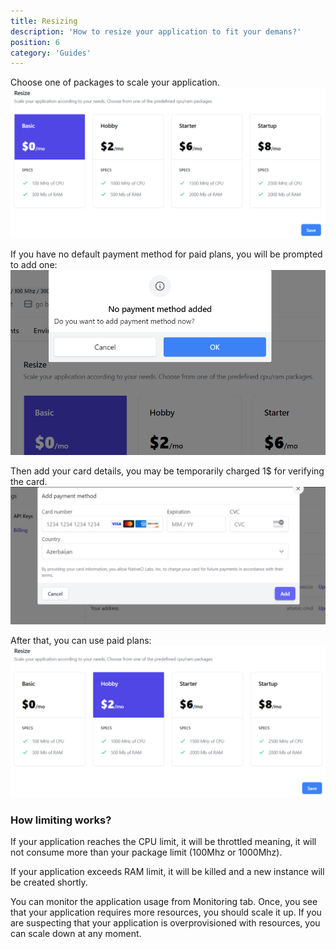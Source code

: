 ```yaml
---
title: Resizing
description: 'How to resize your application to fit your demans?'
position: 6
category: 'Guides'
---
```


Choose one of packages to scale your application.
![Resize](/images/guides/resize.png)

If you have no default payment method for paid plans, you will be prompted to add one:
![No payment](/images/guides/no-payment.png)

Then add your card details, you may be temporarily charged 1$ for verifying the card.
![Add payment](/images/guides/add-payment-method.png)

After that, you can use paid plans:
![Chosen flavor](/images/guides/chosen-flavor.png)

### How limiting works?
If your application reaches the CPU limit, it will be throttled meaning, it will not consume more than your package limit (100Mhz or 1000Mhz).

If your application exceeds RAM limit, it will be killed and a new instance will be created shortly.

You can monitor the application usage from Monitoring tab. Once, you see that your application requires more resources, you should scale it up. If you are suspecting that your application is overprovisioned with resources, you can scale down at any moment.

